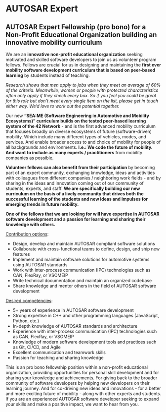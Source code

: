 # AUTOSAR Expert


## AUTOSAR Expert Fellowship (pro bono) for a Non-Profit Educational Organization building an innovative mobility curriculum

We are an **innovative non-profit educational organization** seeking motivated and skilled software developers to join us as volunteer program fellows. Fellows are crucial for us in designing and maintaining the **first ever mobility software development curriculum that is based on peer-based learning** by students instead of teaching. 

*Research shows that men apply to jobs when they meet an average of 60% of the criteria. Meanwhile, women or people with protected characteristics often only apply if they check every box. So if you feel you could be great for this role but don’t meet every single item on the list, please get in touch either way. We’d love to work out the potential together.*

Our new **“SEA:ME (Software Engineering in Automotive and Mobility Ecosystems)” curriculum builds on the tested peer-based learning system of the 42 Network** - and is the first advanced mobility curriculum that focuses broadly on diverse ecosystems of future (software-driven) mobility. Which include many different types of vehicles, modes, and services. And enable broader access to and choice of mobility for people of all backgrounds and environments. **I.e.: We code the future of mobility. And want to include as many experts / practitioners** from mobility companies as possible. 

**Volunteer fellows can also benefit from their participation** by becoming part of an expert community, exchanging knowledge, ideas and activities with colleagues from different companies / neighboring work fields - and by sharing in the ideas and innovation coming out of our community of students, experts, and staff. **We are specifically building our new curriculum on the basis of a lively community that drives both the successful learning of the students and new ideas and impulses for emerging trends in future mobility.**

**One of the fellows that we are looking for will have expertise in AUTOSAR software development and a passion for learning and sharing their knowledge with others.**

<span style="text-decoration:underline;">Contribution options</span>:



* Design, develop and maintain AUTOSAR compliant software solutions
* Collaborate with cross-functional teams to define, design, and ship new features
* Implement and maintain software solutions for automotive systems using AUTOSAR standards
* Work with inter-process communication (IPC) technologies such as CAN, FlexRay, or VSOMEIP
* Write technical documentation and maintain an organized codebase
* Share knowledge and mentor others in the field of AUTOSAR software development

<span style="text-decoration:underline;">Desired competencies</span>:



* 5+ years of experience in AUTOSAR software development
* Strong expertise in C++ and other programming languages (JavaScript, Python, etc.)
* In-depth knowledge of AUTOSAR standards and architecture
* Experience with inter-process communication (IPC) technologies such as CAN, FlexRay, or VSOMEIP
* Knowledge of modern software development tools and practices such as Git, CI/CD, and Agile
* Excellent communication and teamwork skills
* Passion for teaching and sharing knowledge

This is an pro bono fellowship position within a non-profit educational organization, providing opportunities for personal skill development and for sharing your knowledge and achievements. For giving back to the broader community of software developers by helping new developers on their learning journey. And for co-driving new ideas and innovations - for a better and more exciting future of mobility - along with other experts and students. If you are an experienced AUTOSAR software developer seeking to expand your skills and make a positive impact, we want to hear from you.
